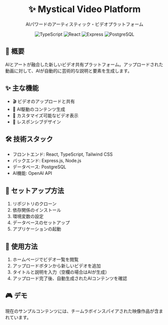 <div align="center">
  <h1>✨ Mystical Video Platform</h1>
  <p>AIパワードのアーティスティック・ビデオプラットフォーム</p>

  <div align="center">
    <img src="https://img.shields.io/badge/TypeScript-007ACC?style=for-the-badge&logo=typescript&logoColor=white" alt="TypeScript" />
    <img src="https://img.shields.io/badge/React-20232A?style=for-the-badge&logo=react&logoColor=61DAFB" alt="React" />
    <img src="https://img.shields.io/badge/Express-000000?style=for-the-badge&logo=express&logoColor=white" alt="Express" />
    <img src="https://img.shields.io/badge/PostgreSQL-316192?style=for-the-badge&logo=postgresql&logoColor=white" alt="PostgreSQL" />
  </div>
</div>

## 🌟 概要
AIとアートが融合した新しいビデオ共有プラットフォーム。アップロードされた動画に対して、AIが自動的に芸術的な説明と要素を生成します。

## ✨ 主な機能
- 🎬 ビデオのアップロードと共有
- 🤖 AI駆動のコンテンツ生成
- 🎨 カスタマイズ可能なビデオ表示
- 📱 レスポンシブデザイン

## 🛠️ 技術スタック
- フロントエンド: React, TypeScript, Tailwind CSS
- バックエンド: Express.js, Node.js
- データベース: PostgreSQL
- AI機能: OpenAI API

## 🚀 セットアップ方法
1. リポジトリのクローン
2. 依存関係のインストール
3. 環境変数の設定
4. データベースのセットアップ
5. アプリケーションの起動

## 💫 使用方法
1. ホームページでビデオ一覧を閲覧
2. アップロードボタンから新しいビデオを追加
3. タイトルと説明を入力（空欄の場合はAIが生成）
4. アップロード完了後、自動生成されたAIコンテンツを確認

## 🎮 デモ
現在のサンプルコンテンツには、チームラボインスパイアされた映像作品が含まれています。

